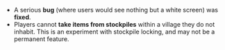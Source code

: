 * A serious **bug** (where users would see nothing but a white screen) was **fixed**.
* Players cannot **take items from stockpiles** within a village they do not inhabit. This is an experiment with stockpile locking, and may not be a permanent feature.
